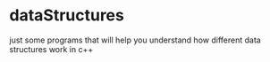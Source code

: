 # dataStructures
just some programs that will help you understand how different data structures work in c++
